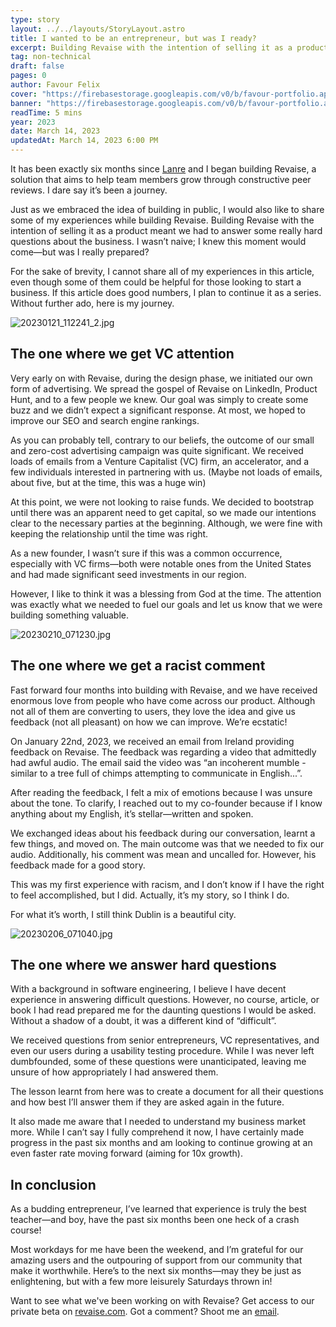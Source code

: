 ```yaml
---
type: story
layout: ../../layouts/StoryLayout.astro
title: I wanted to be an entrepreneur, but was I ready?
excerpt: Building Revaise with the intention of selling it as a product meant we had to answer some really hard questions about the business. I wasn’t naive; I knew this moment would come—but was I really prepared?
tag: non-technical
draft: false
pages: 0
author: Favour Felix
cover: "https://firebasestorage.googleapis.com/v0/b/favour-portfolio.appspot.com/o/stories%2Fthe-journey-1.jpg?alt=media&token=ff2bfe08-3c43-47ef-8a1d-0beee97cd890"
banner: "https://firebasestorage.googleapis.com/v0/b/favour-portfolio.appspot.com/o/stories%2Fthe-journey-1-og.jpg?alt=media&token=b7cf4602-caad-4f93-a0b9-e118b30e12c4"
readTime: 5 mins
year: 2023
date: March 14, 2023
updatedAt: March 14, 2023 6:00 PM
---
```


It has been exactly six months since [Lanre](https://www.linkedin.com/in/lanre-okedele) and I began building Revaise, a solution that aims to help team members grow through constructive peer reviews. I dare say it’s been a journey.

Just as we embraced the idea of building in public, I would also like to share some of my experiences while building Revaise. Building Revaise with the intention of selling it as a product meant we had to answer some really hard questions about the business. I wasn’t naive; I knew this moment would come—but was I really prepared?

For the sake of brevity, I cannot share all of my experiences in this article, even though some of them could be helpful for those looking to start a business. If this article does good numbers, I plan to continue it as a series. Without further ado, here is my journey.

![20230121_112241_2.jpg](https://firebasestorage.googleapis.com/v0/b/favour-portfolio.appspot.com/o/stories%2Fthe-journey-3.jpg?alt=media&token=1aaf3fec-4c72-4688-b9ff-0ac371aed9f9)

## The one where we get VC attention

Very early on with Revaise, during the design phase, we initiated our own form of advertising. We spread the gospel of Revaise on LinkedIn, Product Hunt, and to a few people we knew. Our goal was simply to create some buzz and we didn’t expect a significant response. At most, we hoped to improve our SEO and search engine rankings.

As you can probably tell, contrary to our beliefs, the outcome of our small and zero-cost advertising campaign was quite significant. We received loads of emails from a Venture Capitalist (VC) firm, an accelerator, and a few individuals interested in partnering with us. (Maybe not loads of emails, about five, but at the time, this was a huge win)

At this point, we were not looking to raise funds. We decided to bootstrap until there was an apparent need to get capital, so we made our intentions clear to the necessary parties at the beginning. Although, we were fine with keeping the relationship until the time was right.

As a new founder, I wasn’t sure if this was a common occurrence, especially with VC firms—both were notable ones from the United States and had made significant seed investments in our region.

However, I like to think it was a blessing from God at the time. The attention was exactly what we needed to fuel our goals and let us know that we were building something valuable.

![20230210_071230.jpg](https://firebasestorage.googleapis.com/v0/b/favour-portfolio.appspot.com/o/stories%2Fthe-journey-2.jpg?alt=media&token=7bb324c9-adcc-47e3-9ae7-7592cdcb22ca)

## The one where we get a racist comment

Fast forward four months into building with Revaise, and we have received enormous love from people who have come across our product. Although not all of them are converting to users, they love the idea and give us feedback (not all pleasant) on how we can improve. We’re ecstatic!

On January 22nd, 2023, we received an email from Ireland providing feedback on Revaise. The feedback was regarding a video that admittedly had awful audio. The email said the video was “an incoherent mumble - similar to a tree full of chimps attempting to communicate in English...”.

After reading the feedback, I felt a mix of emotions because I was unsure about the tone. To clarify, I reached out to my co-founder because if I know anything about my English, it’s stellar—written and spoken.

We exchanged ideas about his feedback during our conversation, learnt a few things, and moved on. The main outcome was that we needed to fix our audio. Additionally, his comment was mean and uncalled for. However, his feedback made for a good story.

This was my first experience with racism, and I don’t know if I have the right to feel accomplished, but I did. Actually, it’s my story, so I think I do.

For what it’s worth, I still think Dublin is a beautiful city.

![20230206_071040.jpg](https://firebasestorage.googleapis.com/v0/b/favour-portfolio.appspot.com/o/stories%2Fthe-journey-4.jpg?alt=media&token=fbcd39d5-3505-4bff-8781-429548080516)

## The one where we answer hard questions

With a background in software engineering, I believe I have decent experience in answering difficult questions. However, no course, article, or book I had read prepared me for the daunting questions I would be asked. Without a shadow of a doubt, it was a different kind of “difficult”.

We received questions from senior entrepreneurs, VC representatives, and even our users during a usability testing procedure. While I was never left dumbfounded, some of these questions were unanticipated, leaving me unsure of how appropriately I had answered them.

The lesson learnt from here was to create a document for all their questions and how best I’ll answer them if they are asked again in the future.

It also made me aware that I needed to understand my business market more. While I can’t say I fully comprehend it now, I have certainly made progress in the past six months and am looking to continue growing at an even faster rate moving forward (aiming for 10x growth).

## In conclusion

As a budding entrepreneur, I’ve learned that experience is truly the best teacher—and boy, have the past six months been one heck of a crash course!

Most workdays for me have been the weekend, and I’m grateful for our amazing users and the outpouring of support from our community that make it worthwhile. Here’s to the next six months—may they be just as enlightening, but with a few more leisurely Saturdays thrown in!

Want to see what we've been working on with Revaise? Get access to our private beta on [revaise.com](https://revaise.com?ref=favourfelix). Got a comment? Shoot me an [email](mailto:hello@favourfelix.com).
